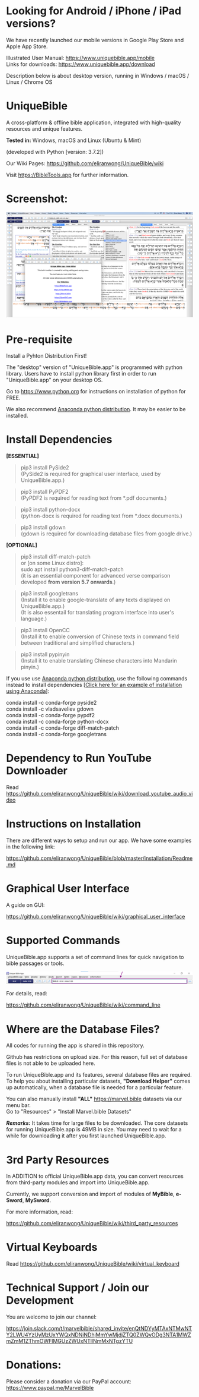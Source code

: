 # Looking for Android / iPhone / iPad versions?

We have recently launched our mobile versions in Google Play Store and Apple App Store.

Illustrated User Manual: <a href='https://www.uniquebible.app/mobile'>https://www.uniquebible.app/mobile</a><br>
Links for downloads: <a href='https://www.uniquebible.app/download'>https://www.uniquebible.app/download</a>

Description below is about desktop version, running in Windows / macOS / Linux / Chrome OS

# UniqueBible
A cross-platform & offline bible application, integrated with high-quality resources and unique features.

<b>Tested in:</b> Windows, macOS and Linux (Ubuntu & Mint)

(developed with Python [version: 3.7.2])

Our Wiki Pages: https://github.com/eliranwong/UniqueBible/wiki

Visit <a href="https://BibleTools.app" target="_blank">https://BibleTools.app</a> for further information.

# Screenshot:

<img src="screenshots/screenshot.png">

# Pre-requisite

Install a Pyhton Distribution First!

The "desktop" version of "UniqueBible.app" is programmed with python library.  Users have to install python library first in order to run "UniqueBible.app" on your desktop OS.

Go to <a href="https://www.python.org">https://www.python.org</a> for instructions on installation of python for FREE.

We also recommend <a href='https://www.anaconda.com/'>Anaconda python distribution</a>.  It may be easier to be installed.

# Install Dependencies

<b>[ESSENTIAL]</b>

> pip3 install PySide2
<br>(PySide2 is required for graphical user interface, used by UniqueBible.app.)

> pip3 install PyPDF2
<br>(PyPDF2 is required for reading text from *.pdf documents.)

> pip3 install python-docx
<br>(python-docx is required for reading text from *.docx documents.)

> pip3 install gdown
<br>(gdown is required for downloading database files from google drive.)

<b>[OPTIONAL]</b>

> pip3 install diff-match-patch<br>
or [on some Linux distro]:<br>
> sudo apt install python3-diff-match-patch
<br>(it is an essential component for advanced verse comparison developed <b>from version 5.7 onwards</b>.)

> pip3 install googletrans<br>
(Install it to enable google-translate of any texts displayed on UniqueBible.app.)<br>
(It is also essentail for translating program interface into user's language.)

> pip3 install OpenCC<br>
(Install it to enable conversion of Chinese texts in command field between traditional and simplified characters.)

> pip3 install pypinyin<br>
(Install it to enable translating Chinese characters into Mandarin pinyin.)

If you use use <a href='https://www.anaconda.com/'>Anaconda python distribution</a>, use the following commands instead to install dependencies [<a href="https://github.com/eliranwong/UniqueBible/blob/master/installation/mac.md">Click here for an example of installation using Anaconda</a>]:

conda install -c conda-forge pyside2<br>
conda install -c vladsaveliev gdown<br>
conda install -c conda-forge pypdf2<br>
conda install -c conda-forge python-docx<br>
conda install -c conda-forge diff-match-patch<br>
conda install -c conda-forge googletrans<br>

# Dependency to Run YouTube Downloader

Read <a href="https://github.com/eliranwong/UniqueBible/wiki/download_youtube_audio_video">https://github.com/eliranwong/UniqueBible/wiki/download_youtube_audio_video</a>

# Instructions on Installation

There are different ways to setup and run our app.  We have some examples in the following link:

https://github.com/eliranwong/UniqueBible/blob/master/installation/Readme.md

# Graphical User Interface

A guide on GUI:

https://github.com/eliranwong/UniqueBible/wiki/graphical_user_interface

# Supported Commands

UniqueBible.app supports a set of command lines for quick navigation to bible passages or tools.

<img src="screenshots/screenshot_command_line.png">

For details, read:

https://github.com/eliranwong/UniqueBible/wiki/command_line

# Where are the Database Files?

All codes for running the app is shared in this repository.

Github has restrictions on upload size.  For this reason, full set of database files is not able to be uploaded here.

To run UniqueBible.app and its features, several database files are required.  To help you about installing particular datasets, <b>"Download Helper"</b> comes up automatically, when a database file is needed for a particular feature.

You can also manually install <b>"ALL"</b> https://marvel.bible datasets via our menu bar.<br>
Go to "Resources" > "Install Marvel.bible Datasets"

<i><b>Remarks:</b></i> It takes time for large files to be downloaded.  The core datasets for running UniqueBible.app is 49MB in size.  You may need to wait for a while for downloading it after you first launched UniqueBible.app.

# 3rd Party Resources

In ADDITION to official UniqueBible.app data, you can convert resources from third-party modules and import into UniqueBible.app.

Currently, we support conversion and import of modules of <b>MyBible</b>, <b>e-Sword</b>, <b>MySword</b>.

For more information, read:

https://github.com/eliranwong/UniqueBible/wiki/third_party_resources

# Virtual Keyboards

Read https://github.com/eliranwong/UniqueBible/wiki/virtual_keyboard

# Technical Support / Join our Development

You are welcome to join our channel:

https://join.slack.com/t/marvelbible/shared_invite/enQtNDYyMTAxNTMwNTY2LWU4YzUyMzUxYWQxNDNiNDhjMmYwMjdjZTQ0ZWQyODg3NTA1MWZmZmM1ZThmOWFlMGUzZWUxNTllNmMxNTgzYTU

# Donations:

Please consider a donation via our PayPal account:
<a href="https://www.paypal.me/MarvelBible">https://www.paypal.me/MarvelBible</a>

